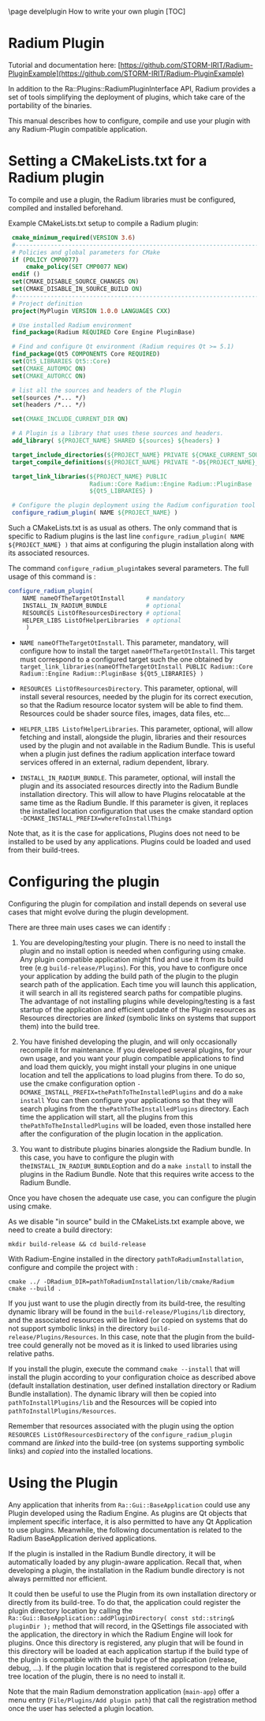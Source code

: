 \page develplugin How to write your own plugin
[TOC]

# Radium Plugin
Tutorial and documentation here: [https://github.com/STORM-IRIT/Radium-PluginExample](https://github.com/STORM-IRIT/Radium-PluginExample)

In addition to the Ra::Plugins::RadiumPluginInterface API,
Radium provides a set of tools simplifying the deployment of plugins, which take care of the portability of the binaries.

This manual describes how to configure, compile and use your plugin with any Radium-Plugin compatible application.

# Setting a CMakeLists.txt for a Radium plugin

To compile and use a plugin, the Radium libraries must be configured, compiled and installed beforehand.

Example CMakeLists.txt setup to compile a Radium plugin:

```cmake
 cmake_minimum_required(VERSION 3.6)
 #------------------------------------------------------------------------------
 # Policies and global parameters for CMake
 if (POLICY CMP0077)
     cmake_policy(SET CMP0077 NEW)
 endif ()
 set(CMAKE_DISABLE_SOURCE_CHANGES ON)
 set(CMAKE_DISABLE_IN_SOURCE_BUILD ON)
 #------------------------------------------------------------------------------
 # Project definition
 project(MyPlugin VERSION 1.0.0 LANGUAGES CXX)

 # Use installed Radium environment
 find_package(Radium REQUIRED Core Engine PluginBase)

 # Find and configure Qt environment (Radium requires Qt >= 5.1)
 find_package(Qt5 COMPONENTS Core REQUIRED)
 set(Qt5_LIBRARIES Qt5::Core)
 set(CMAKE_AUTOMOC ON)
 set(CMAKE_AUTORCC ON)

 # list all the sources and headers of the Plugin
 set(sources /*... */)
 set(headers /*... */)

 set(CMAKE_INCLUDE_CURRENT_DIR ON)

 # A Plugin is a library that uses these sources and headers.
 add_library( ${PROJECT_NAME} SHARED ${sources} ${headers} )

 target_include_directories(${PROJECT_NAME} PRIVATE ${CMAKE_CURRENT_SOURCE_DIR}/src)
 target_compile_definitions(${PROJECT_NAME} PRIVATE "-D${PROJECT_NAME}_EXPORTS")

 target_link_libraries(${PROJECT_NAME} PUBLIC
                       Radium::Core Radium::Engine Radium::PluginBase
                       ${Qt5_LIBRARIES} )

 # Configure the plugin deployment using the Radium configuration tool
 configure_radium_plugin( NAME ${PROJECT_NAME} )
```

Such a CMakeLists.txt is as usual as others. The only command that is specific to Radium plugins is the last line
`configure_radium_plugin( NAME ${PROJECT_NAME} )` that aims at configuring the plugin installation along with 
its associated resources. 

The command `configure_radium_plugin`takes several parameters.
The full usage of this command is :

```cmake
configure_radium_plugin( 
    NAME nameOfTheTargetOtInstall      # mandatory
    INSTALL_IN_RADIUM_BUNDLE           # optional
    RESOURCES ListOfResourcesDirectory # optional
    HELPER_LIBS ListOfHelperLibraries  # optional
     )
```

-   `NAME nameOfTheTargetOtInstall`. This parameter, mandatory, will configure how to install the target
    `nameOfTheTargetOtInstall`. This target must correspond to a configured target such the one obtained by
    `target_link_libraries(nameOfTheTargetOtInstall PUBLIC Radium::Core Radium::Engine Radium::PluginBase ${Qt5_LIBRARIES} )`

-   `RESOURCES ListOfResourcesDirectory`. This parameter, optional, will install several resources, needed by the plugin for its correct execution,
    so that the Radium resource locator system will be able to find them. 
       Resources could be shader source files, images, data files, etc...
       
-   `HELPER_LIBS ListofHelperLibraries`. This parameter, optional, will allow fetching and install, alongside the plugin, 
    libraries and their resources used by the plugin and not available in the Radium Bundle. This is useful when a 
    plugin just defines the radium application interface toward services offered in an external, radium dependent, library.

-   `INSTALL_IN_RADIUM_BUNDLE`. This parameter, optional, will install the plugin and its associated resources directly 
    into the Radium Bundle installation directory. This will allow to have Plugins relocatable at the same time as 
    the Radium Bundle. If this parameter is given, it replaces the installed location configuration that uses
     the cmake standard  option `-DCMAKE_INSTALL_PREFIX=whereToInstallThings`

Note that, as it is the case for applications, Plugins does not need to be installed to be used by any applications. 
Plugins could be loaded and used from their build-trees.

# Configuring the plugin

Configuring the plugin for compilation and install depends on several use cases that might evolve 
during the plugin development.

There are three main uses cases we can identify :

1.  You are developing/testing your plugin. There is no need to install the plugin and no install option is needed when configuring using cmake.
    Any plugin compatible application might find and use it from its build tree (e.g `build-release/Plugins`). 
    For this, you have to configure once your application by adding the build path of the plugin
    to the plugin search path of the application. Each time you will launch this application, it will search in all its 
    registered search paths for compatible plugins.
    The advantage of not installing plugins while developing/testing is a fast startup of the application 
    and efficient update of the Plugin resources as Resources directories are _linked_ (symbolic links on systems that 
    support them) into the build tree.

2.  You have finished developing the plugin, and will only occasionally recompile it for maintenance. If you developed several plugins, for your own usage, and you want your 
    plugin compatible applications to find and load them quickly,
     you might install your plugins in one unique location and tell the applications to load plugins from 
    there. To do so, use the cmake configuration option `-DCMAKE_INSTALL_PREFIX=thePathToTheInstalledPlugins` and do a `make install`
    You can then configure your applications so that they will search plugins from the `thePathToTheInstalledPlugins` directory.
    Each time the application will start, all the plugins from this `thePathToTheInstalledPlugins` will be 
    loaded, even those installed here after the configuration of the plugin location in the application.

3.  You want to distribute plugins binaries alongside the Radium bundle.
    In this case, you have to configure the plugin with the`INSTALL_IN_RADIUM_BUNDLE`option and do a `make install` to
    install the plugins in the Radium Bundle. Note that this requires write access to the Radium Bundle.


Once you have chosen the adequate use case, you can configure the plugin using cmake.

As we disable "in source" build in the CMakeLists.txt example above, we need to create a build directory:

```Shell
mkdir build-release && cd build-release
```

With Radium-Engine installed in the directory `pathToRadiumInstallation`,
configure and compile the project with :

```Shell
cmake ../ -DRadium_DIR=pathToRadiumInstallation/lib/cmake/Radium
cmake --build .
```

If you just want to use the plugin directly from its build-tree, the resulting dynamic library will be found in the 
`build-release/Plugins/lib` directory, and the associated resources will be linked (or copied on systems that do not 
support symbolic links) in the directory `build-release/Plugins/Resources`. In this case, note that the plugin from the 
build-tree could generally not be moved as it is linked to used libraries using relative paths.

If you install the plugin, execute the command `cmake --install`
that will install the plugin according to your configuration choice as described above (default installation destination, user defined installation directory or Radium Bundle installation).
The dynamic library will then be copied into  `pathToInstallPlugins/lib` and the Resources will be copied into 
`pathToInstallPlugins/Resources`. 


Remember that resources associated with the plugin using the option `RESOURCES ListOfResourcesDirectory` of the 
`configure_radium_plugin` command are _linked_ into the build-tree (on systems supporting symbolic links)
and _copied_ into the installed locations. 

# Using the Plugin

Any application that inherits from `Ra::Gui::BaseApplication` could use any Plugin developed using the
Radium Engine. 
As plugins are Qt objects that implement specific interface, it is also permitted to have any Qt
Application to use plugins. Meanwhile, the following documentation is related to the Radium BaseApplication 
derived applications.

If the plugin is installed in the Radium Bundle directory, it will be automatically loaded by any plugin-aware 
application. 
Recall that, when developing a plugin, the installation in the Radium bundle directory is not always permitted nor efficient. 

It could then be useful to use the Plugin from its own installation directory or directly from its build-tree.
To do that, the application could register the plugin directory location by calling the 
`Ra::Gui::BaseApplication::addPluginDirectory( const std::string& pluginDir );` method that will record, in the 
QSettings file associated with the application, the directory in which the Radium Engine will look for plugins.
Once this directory is registered, any plugin that will be found in this directory will be loaded at each application 
startup if the build type of the plugin is compatible with the build type of the application (release, debug, ...). 
If the plugin location that is registered correspond to the build tree location of the plugin, there is no need to 
install it.

Note that the main Radium demonstration application (`main-app`) offer a menu entry 
(`File/Plugins/Add plugin path`) that call the registration method once the user has selected a plugin location.
